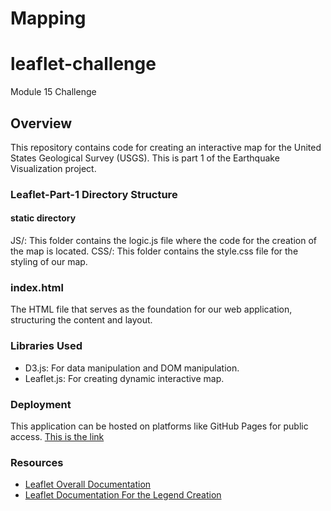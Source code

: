# Mapping 

# leaflet-challenge
Module 15 Challenge


## Overview
This repository contains code for creating an interactive map for the United States Geological Survey (USGS). This is part 1 of the Earthquake Visualization project.

### Leaflet-Part-1 Directory Structure
#### static directory

JS/: This folder contains the logic.js file where the code for the creation of the map is located.
CSS/: This folder contains the style.css file for the styling of our map.

### index.html
The HTML file that serves as the foundation for our web application, structuring the content and layout.

### Libraries Used
- D3.js: For data manipulation and DOM manipulation.
- Leaflet.js: For creating dynamic interactive map.

### Deployment
This application can be hosted on platforms like GitHub Pages for public access.
[This is the link ](https://yesmelinp.github.io/leaflet-challenge/Leaflet-Part-1/index.html)

### Resources 
- [Leaflet Overall Documentation ](https://leafletjs.com)
- [Leaflet Documentation For the Legend Creation ](https://leafletjs.com/examples/choropleth/)

